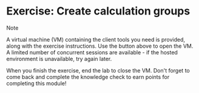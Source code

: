 
# 
# Exercise: Create calculation groups

Note

A virtual machine (VM) containing the client tools you need is provided, along with the exercise instructions. Use the button above to open the VM. A limited number of concurrent sessions are available - if the hosted environment is unavailable, try again later.

When you finish the exercise, end the lab to close the VM. Don't forget to come back and complete the knowledge check to earn points for completing this module!



